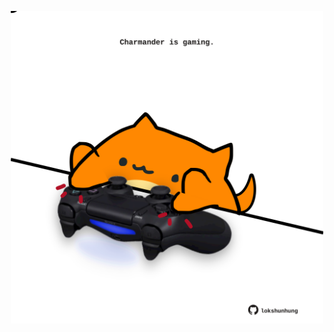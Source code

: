 <!-- built at 25/10/2025, 12:00:40 UTC -->
<p align="center">
  <img width="500" height="500" src="./ReadmeImage.svg">
</p>
